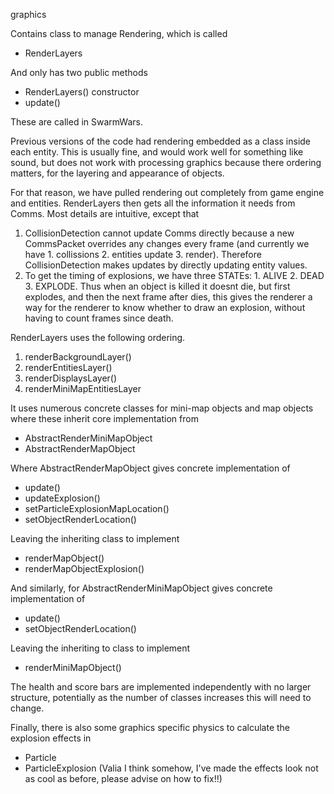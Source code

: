 graphics

Contains class to manage Rendering, which is called 
* RenderLayers

And only has two public methods
* RenderLayers() constructor
* update()

These are called in SwarmWars.

Previous versions of the code had rendering embedded as a class inside each 
entity. This is usually fine, and would work well for something like sound, 
but does not work with processing graphics because there ordering matters, for 
the layering and appearance of objects.

For that reason, we have pulled rendering out completely from game engine and
entities. RenderLayers then gets all the information it needs from Comms. Most 
details are intuitive, except that 
1. CollisionDetection cannot update Comms directly because a new CommsPacket 
   overrides any changes every frame (and currently we have 1. collissions 
   2. entities update 3. render). Therefore CollisionDetection makes updates by 
   directly updating entity values.
2. To get the timing of explosions, we have three STATEs: 1. ALIVE 2. DEAD 3.
   EXPLODE. Thus when an object is killed it doesnt die, but first explodes, 
   and then the next frame after dies, this gives the renderer a way for the 
   renderer to know whether to draw an explosion, without having to count 
   frames since death.

RenderLayers uses the following ordering.
1. renderBackgroundLayer()
2. renderEntitiesLayer()
3. renderDisplaysLayer()
4. renderMiniMapEntitiesLayer

It uses numerous concrete classes for mini-map objects and map objects where
these inherit core implementation from 
* AbstractRenderMiniMapObject
* AbstractRenderMapObject 

Where AbstractRenderMapObject gives concrete implementation of
* update()
* updateExplosion()
* setParticleExplosionMapLocation()
* setObjectRenderLocation()

Leaving the inheriting class to implement 
* renderMapObject()
* renderMapObjectExplosion()

And similarly, for AbstractRenderMiniMapObject gives concrete implementation of
* update()
* setObjectRenderLocation()

Leaving the inheriting to class to implement
* renderMiniMapObject()

The health and score bars are implemented independently with no larger 
structure, potentially as the number of classes increases this will need to 
change.

Finally, there is also some graphics specific physics to calculate the 
explosion effects in 
* Particle 
* ParticleExplosion
(Valia I think somehow, I've made the effects look not as cool as before, 
please advise on how to fix!!)
